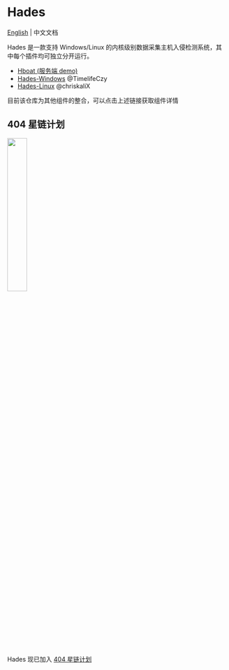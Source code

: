 # Hades

[English](README.md) | 中文文档

Hades 是一款支持 Windows/Linux 的内核级别数据采集主机入侵检测系统，其中每个插件均可独立分开运行。

- [Hboat (服务端 demo)](https://github.com/theSecHunter/Hboat)
- [Hades-Windows](https://github.com/theSecHunter/Hades-Linux) @TimelifeCzy
- [Hades-Linux](https://github.com/chriskaliX/Hades) @chriskaliX

目前该仓库为其他组件的整合，可以点击上述链接获取组件详情

## 404 星链计划

<img src="https://github.com/knownsec/404StarLink-Project/raw/master/logo.png" width="30%">

Hades 现已加入 [404 星链计划](https://github.com/knownsec/404StarLink)

